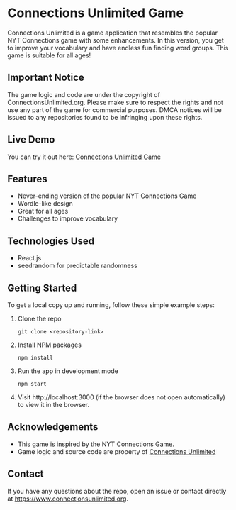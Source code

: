 # Connections Unlimited Game

Connections Unlimited is a game application that resembles the popular NYT Connections game with some enhancements. In this version, you get to improve your vocabulary and have endless fun finding word groups. This game is suitable for all ages!

## Important Notice

The game logic and code are under the copyright of ConnectionsUnlimited.org. Please make sure to respect the rights and not use any part of the game for commercial purposes. DMCA notices will be issued to any repositories found to be infringing upon these rights.

## Live Demo
You can try it out here: [Connections Unlimited Game](https://www.connectionsunlimited.org)

## Features

- Never-ending version of the popular NYT Connections Game
- Wordle-like design
- Great for all ages
- Challenges to improve vocabulary

## Technologies Used

- React.js
- seedrandom for predictable randomness

## Getting Started

To get a local copy up and running, follow these simple example steps:

1. Clone the repo
    ```
    git clone <repository-link>
    ```

2. Install NPM packages
    ```
    npm install
    ```

3. Run the app in development mode
    ```
    npm start
    ```

4. Visit http://localhost:3000 (if the browser does not open automatically) to view it in the browser.


## Acknowledgements

- This game is inspired by the NYT Connections Game.
- Game logic and source code are property of [Connections Unlimited](https://www.connectionsunlimited.org)

## Contact

If you have any questions about the repo, open an issue or contact directly at https://www.connectionsunlimited.org.

